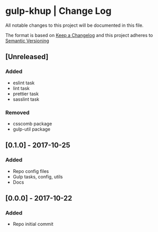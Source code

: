 # gulp-khup | Change Log

All notable changes to this project will be documented in this file.

The format is based on [Keep a Changelog](http://keepachangelog.com/en/1.0.0/)
and this project adheres to [Semantic Versioning](http://semver.org/spec/v2.0.0.html)

## [Unreleased]

### Added

* eslint task
* lint task
* prettier task
* sasslint task

### Removed

* csscomb package
* gulp-util package

## [0.1.0] - 2017-10-25

### Added

* Repo config files
* Gulp tasks, config, utils
* Docs

## [0.0.0] - 2017-10-22

### Added

* Repo initial commit
